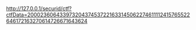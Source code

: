 http://127.0.0.1/securid/ctf?ctfData=200023606433973204374537221633145062274611112415765522646172163270614726671643624
